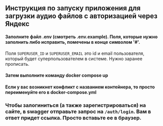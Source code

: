 ## Инструкция по запуску приложения для загрузки аудио файлов с авторизацией через Яндекс

#### Заполните файл .env (смотреть .env.example). Поля, которые нужно заполнить либо исправить, помечены в конце символом '#'.
Поля `SUPERUSER_ID` и `SUPERUSER_EMAIL` это id и email пользователя, который будет суперпользователем в системе. Нужно 
заранее прописать.


#### Затем выполните команду docker compose up


#### Если у вас возникнет конфликт с названием контейнера, то просто переименуйте его в docker-compose.yml

### Чтобы залогиниться (а также зарегистрироваться) на сайте, в swagger отправьте запрос на `/auth/login`. Вам в ответ придет ссылка. Просто вставьте ее в браузер. 